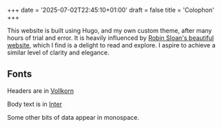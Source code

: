 +++
date = '2025-07-02T22:45:10+01:00'
draft = false
title = 'Colophon'
+++

This website is built using Hugo, and my own custom theme, after many hours of trial and error. It is heavily influenced by [Robin Sloan's beautiful website](https://robinsloan.com), which I find is a delight to read and explore. I aspire to achieve a similar level of clarity and elegance.

## Fonts
Headers are in [Vollkorn]()

Body text is in [Inter]()

Some other bits of data appear in monospace.
